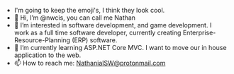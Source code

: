 - I'm going to keep the emoji's, I think they look cool. 
- 👋 Hi, I’m @nwcis, you can call me Nathan 
- 👀 I’m interested in software development, and game development. I work as a full time software developer, currently creating Enterprise-Resource-Planning (ERP) software.
- 🌱 I’m currently learning ASP.NET Core MVC. I want to move our in house application to the web.
- 📫 How to reach me:
  NathanialSW@protonmail.com

<!---
nwcis/nwcis is a ✨ special ✨ repository because its `README.md` (this file) appears on your GitHub profile.
You can click the Preview link to take a look at your changes.
--->
